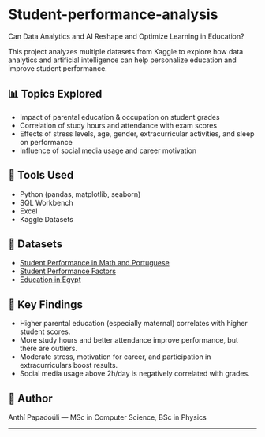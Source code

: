 # Student-performance-analysis

Can Data Analytics and AI Reshape and Optimize Learning in Education?


This project analyzes multiple datasets from Kaggle to explore how data analytics and artificial intelligence can help personalize education and improve student performance.

## 📊 Topics Explored

- Impact of parental education & occupation on student grades
- Correlation of study hours and attendance with exam scores
- Effects of stress levels, age, gender, extracurricular activities, and sleep on performance
- Influence of social media usage and career motivation

## 🧰 Tools Used

- Python (pandas, matplotlib, seaborn)
- SQL Workbench
- Excel
- Kaggle Datasets

## 📁 Datasets

- [Student Performance in Math and Portuguese](https://www.kaggle.com/datasets/mrigaankjaswal/student-performance-in-mathematics-and-portuguese)
- [Student Performance Factors](https://www.kaggle.com/datasets/lainguyn123/student-performance-factors)
- [Education in Egypt](https://www.kaggle.com/datasets/mohamedalabasy/education-inegypt)

## 🧠 Key Findings

- Higher parental education (especially maternal) correlates with higher student scores.
- More study hours and better attendance improve performance, but there are outliers.
- Moderate stress, motivation for career, and participation in extracurriculars boost results.
- Social media usage above 2h/day is negatively correlated with grades.

## 📝 Author

Anthí Papadoúli — MSc in Computer Science, BSc in Physics

---
